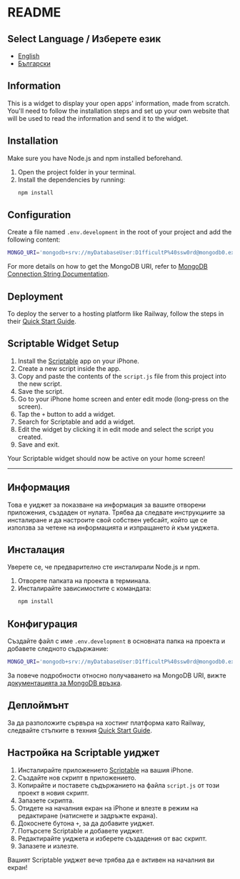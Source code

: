 # README

## Select Language / Изберете език
- [English](#information)
- [Български](#информация)

## Information

This is a widget to display your open apps' information, made from scratch. You'll need to follow the installation steps and set up your own website that will be used to read the information and send it to the widget.

## Installation

Make sure you have Node.js and npm installed beforehand.

1. Open the project folder in your terminal.
2. Install the dependencies by running:
   ```sh
   npm install
   ```

## Configuration

Create a file named `.env.development` in the root of your project and add the following content:

```sh
MONGO_URI='mongodb+srv://myDatabaseUser:D1fficultP%40ssw0rd@mongodb0.example.com/?authSource=admin&replicaSet=myRepl'
```

For more details on how to get the MongoDB URI, refer to [MongoDB Connection String Documentation](https://www.mongodb.com/docs/manual/reference/connection-string/).

## Deployment

To deploy the server to a hosting platform like Railway, follow the steps in their [Quick Start Guide](https://docs.railway.com/quick-start).

## Scriptable Widget Setup

1. Install the [Scriptable](https://apps.apple.com/app/scriptable/id1405459188) app on your iPhone.
2. Create a new script inside the app.
3. Copy and paste the contents of the `script.js` file from this project into the new script.
4. Save the script.
5. Go to your iPhone home screen and enter edit mode (long-press on the screen).
6. Tap the `+` button to add a widget.
7. Search for Scriptable and add a widget.
8. Edit the widget by clicking it in edit mode and select the script you created.
9. Save and exit.

Your Scriptable widget should now be active on your home screen!

---

## Информация

Това е уиджет за показване на информация за вашите отворени приложения, създаден от нулата. Трябва да следвате инструкциите за инсталиране и да настроите свой собствен уебсайт, който ще се използва за четене на информацията и изпращането ѝ към уиджета.

## Инсталация

Уверете се, че предварително сте инсталирали Node.js и npm.

1. Отворете папката на проекта в терминала.
2. Инсталирайте зависимостите с командата:
   ```sh
   npm install
   ```

## Конфигурация

Създайте файл с име `.env.development` в основната папка на проекта и добавете следното съдържание:

```sh
MONGO_URI='mongodb+srv://myDatabaseUser:D1fficultP%40ssw0rd@mongodb0.example.com/?authSource=admin&replicaSet=myRepl'
```

За повече подробности относно получаването на MongoDB URI, вижте [документацията за MongoDB връзка](https://www.mongodb.com/docs/manual/reference/connection-string/).

## Деплоймънт

За да разположите сървъра на хостинг платформа като Railway, следвайте стъпките в техния [Quick Start Guide](https://docs.railway.com/quick-start).

## Настройка на Scriptable уиджет

1. Инсталирайте приложението [Scriptable](https://apps.apple.com/app/scriptable/id1405459188) на вашия iPhone.
2. Създайте нов скрипт в приложението.
3. Копирайте и поставете съдържанието на файла `script.js` от този проект в новия скрипт.
4. Запазете скрипта.
5. Отидете на началния екран на iPhone и влезте в режим на редактиране (натиснете и задръжте екрана).
6. Докоснете бутона `+`, за да добавите уиджет.
7. Потърсете Scriptable и добавете уиджет.
8. Редактирайте уиджета и изберете създадения от вас скрипт.
9. Запазете и излезте.

Вашият Scriptable уиджет вече трябва да е активен на началния ви екран!

